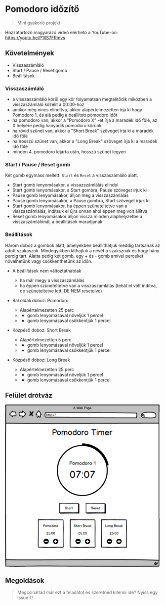 # Pomodoro időzítő
> Mini gyakorló projekt

Hozzátartozó magyarázó videó elérhető a YouTube-on: https://youtu.be/P1IIS7FRmvs

## Követelmények
- Visszaszámláló
- Start / Pause / Reset gomb
- Beállítások

### Visszaszámláló
- a visszaszámláló körül egy kör folyamatsan megtelítődik miközben a visszaszámláló közelít a 00:00-hoz
- amikor még nincs elindítva, akkor alapértelmezetten írja ki hogy Pomodoro 1, és alá pedig a beállított pomodoro időt
- ha pomodoro van, akkor a "Pomodoro X" -et írja a maradék idő fölé, az X helyére pedig hanyadik pomodoro körünk
- ha rövid szünet van, akkor a "Short Break" szöveget írja ki a maradék idő fölé
- ha hosszú szünet van, akkor a "Long Break" szöveget írja ki a maradék idő fölé
- minden 4. pomodoro lejárta után, hosszú szünet legyen

### Start / Pause / Reset gomb

Két gomb egymáss mellett: `Start` és `Reset` a visszaszámláló alatt.

- Start gomb lenyomásakor, a vissazszámlálás elindul
- Start gomb lenyomásakor, a Start gombra, Pause szöveget írjuk ki
- Pause gomb lenyomásakor, álljon meg a visszaszámlálás
- Pause gomb lenyomásakor, a Pause gombra, Start szöveget írjuk ki
- Start gomb lenyomásakor, ha éppen szüneteltetve van a visszaszámlálás, indítsuk el újra onnan ahol éppen meg volt állítva
- Reset gomb lenyomásakor álljon vissza minden alaphelyzetbe a visszaszámlálónál, a beállítások maradjanak

### Beállítások

Három doboz a gombok alatt, amelyekben beállíthatjuk meddig tartsanak az adott szakaszok. Mindegyikben láthajtuk a nevét a szaksznak és hogy hány percig tart. Alatta pedig két gomb, egy + és - gomb amivel perceket növelhetünk vagy csökkenthetünk az időn.

- A beállítások nem változtathatóak
  - ha már megy a visszaszámlálás
  - ha éppen szüneteltetve van a visszaszámlálás (tehát el volt indítva, de szüneteltetve lett, DE NEM resetelve)
  
- Bal oldali doboz: Pomodoro
  - Alapértelmezetten 25 perc
  - + gomb lenyomásával növeljük 1 percel
  - - gomb lenyomásával csökkentjük 1 percel
  
- Közpéső doboz: Short Break
  - Alapértelmezetten 5 perc
  - + gomb lenyomásával növeljük 1 percel
  - - gomb lenyomásával csökkentjük 1 percel  
  
- Közpéső doboz: Long Break
  - Alapértelmezetten 25 perc
  - + gomb lenyomásával növeljük 1 percel
  - - gomb lenyomásával csökkentjük 1 percel  

## Felület drótváz
<img src="./wireframe.png" width="500" />

## Megoldások
> Megcsináltad már ezt a feladatot és szeretnéd kitenni ide? Nyiss egy issue-t!
